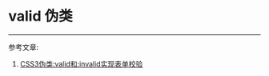 # valid 伪类 

---

参考文章: 

1. [CSS3伪类:valid和:invalid实现表单校验](https://juejin.cn/post/7067470922545889294)
